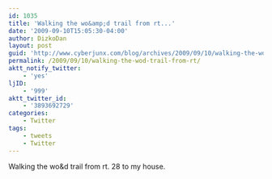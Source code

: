 ```yaml
---
id: 1035
title: 'Walking the wo&amp;d trail from rt...'
date: '2009-09-10T15:05:30-04:00'
author: DizkoDan
layout: post
guid: 'http://www.cyberjunx.com/blog/archives/2009/09/10/walking-the-wod-trail-from-rt/'
permalink: /2009/09/10/walking-the-wod-trail-from-rt/
aktt_notify_twitter:
    - 'yes'
ljID:
    - '999'
aktt_twitter_id:
    - '3893692729'
categories:
    - Twitter
tags:
    - tweets
    - Twitter
---
```


Walking the wo&amp;d trail from rt. 28 to my house.